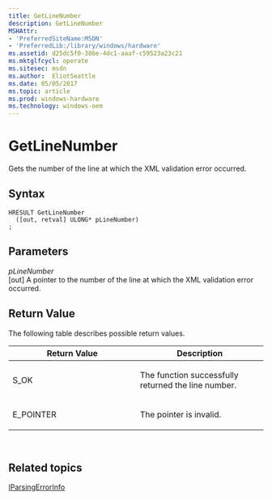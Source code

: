 ```yaml
---
title: GetLineNumber
description: GetLineNumber
MSHAttr:
- 'PreferredSiteName:MSDN'
- 'PreferredLib:/library/windows/hardware'
ms.assetid: d25dc5f0-386e-4dc1-aaaf-c59523a23c21
ms.mktglfcycl: operate
ms.sitesec: msdn
ms.author:  EliotSeattle
ms.date: 05/05/2017
ms.topic: article
ms.prod: windows-hardware
ms.technology: windows-oem
---
```


# GetLineNumber


Gets the number of the line at which the XML validation error occurred.

## Syntax


```
HRESULT GetLineNumber
  ([out, retval] ULONG* pLineNumber)
;
```

## Parameters


<a href="" id="plinenumber"></a>*pLineNumber*  
\[out\] A pointer to the number of the line at which the XML validation error occurred.

## Return Value


The following table describes possible return values.

<table>
<colgroup>
<col width="50%" />
<col width="50%" />
</colgroup>
<thead>
<tr class="header">
<th>Return Value</th>
<th>Description</th>
</tr>
</thead>
<tbody>
<tr class="odd">
<td><p>S_OK</p></td>
<td><p>The function successfully returned the line number.</p></td>
</tr>
<tr class="even">
<td><p>E_POINTER</p></td>
<td><p>The pointer is invalid.</p></td>
</tr>
</tbody>
</table>

 

## Related topics


[IParsingErrorInfo](iparsingerrorinfo.md)

 

 







